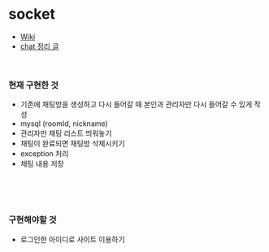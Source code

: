 # socket
- [Wiki](https://github.com/haedal-uni/socket/wiki)
- [chat 정리 글](https://haedal-uni.github.io/)

<br>

### 현재 구현한 것
- 기존에 채팅방을 생성하고 다시 들어갈 때 본인과 관리자만 다시 들어갈 수 있게 작성
- mysql (roomId, nickname)
- 관리자만 채팅 리스트 띄워놓기
- 채팅이 완료되면 채팅방 삭제시키기
- exception 처리
- 채팅 내용 저장

<br><br><br>

### 구현해야할 것
- 로그인한 아이디로 사이트 이용하기
